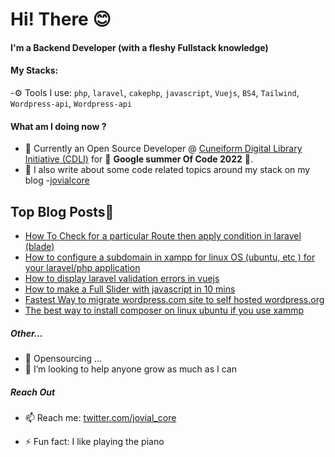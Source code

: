 
# Hi! There :blush:


#### I'm a Backend Developer (with a fleshy Fullstack knowledge)

#### My Stacks:

-⚙️ Tools I use: `php`, `laravel`, `cakephp`, `javascript`, `Vuejs`, `BS4`, `Tailwind`, `Wordpress-api`, `Wordpress-api`

#### What am I doing now ? 
- 🔭 Currently an Open Source Developer @ [Cuneiform Digital Library Initiative (CDLI)](https://gitlab.com/cdli/framework) for 🔭 **Google summer Of Code 2022** 🔭. 
- 💬 I also write about some code related topics around my stack on my blog -[jovialcore](https://dev.to/jovialcore)


## Top Blog Posts📩
<!-- BLOG-POST-LIST:START -->
- [How To Check for a particular Route then apply condition in laravel (blade)](https://dev.to/jovialcore/how-to-configure-a-subdomain-in-xampp-for-linux-os-ubuntu-etc-for-your-laravelphp-application-g9)
- [How to configure a subdomain in xampp for linux OS (ubuntu, etc ) for your laravel/php application](https://jovialcore.tech/how-to-configure-a-subdomain-in-xampp-for-linux-os-ubuntu-etc-for-your-laravel-php-application/)
- [How to display laravel validation errors in vuejs](https://dev.to/jovialcore/how-to-display-laravel-validation-errors-in-vuejs-2g3c)
- [How to make a Full Slider with javascript in 10 mins](https://dev.to/jovialcore/how-to-make-a-full-slider-with-javascript-in-10-mins-3bb3)
- [Fastest Way to migrate wordpress.com site to self hosted wordpress.org](https://dev.to/jovialcore/fastest-way-to-migrate-your-site-from-wordpresscom-to-wordpressorg-3jjj)
- [The best way to install composer on linux ubuntu if you use xammp](https://dev.to/jovialcore/my-recommended-way-to-install-composer-on-linux-ubuntu-if-you-use-xammp-4dj6)
<!-- BLOG-POST-LIST:END -->

##### Other...
- 👯 Opensourcing ...
- 🤔 I’m looking to help anyone grow as much as I can

##### Reach Out 
- 📫 Reach me: [twitter.com/jovial_core](https://twitter.com/jovialcore)


- ⚡ Fun fact: I like playing the piano




